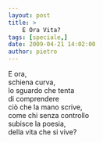 ```yaml
---
layout: post
title: >
    E Ora Vita?
tags: [speciale,]
date: 2009-04-21 14:02:00
author: pietro
---
```

E ora,<br/>schiena curva,<br/>lo sguardo che tenta<br/>di comprendere<br/>ciò che la mano scrive,<br/>come chi senza controllo<br/>subisce la poesia,<br/>della vita che si vive?
